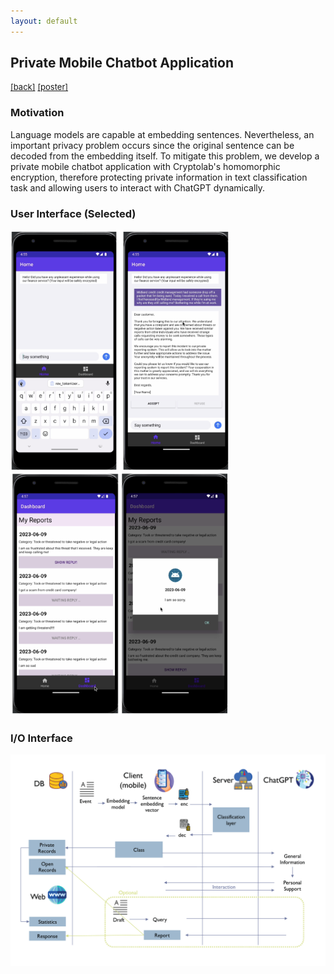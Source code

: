```yaml
---
layout: default
---
```


## Private Mobile Chatbot Application
<a href="./" style="font-size:13px"> [back]</a> <a href="/assets/pdf/privateMC.pdf" style="font-size:13px"> [poster]</a>

### Motivation
Language models are capable at embedding sentences. Nevertheless, an important privacy problem occurs since the original sentence can be decoded from the embedding itself. To mitigate this problem, we develop a private mobile chatbot application with Cryptolab's homomorphic encryption, therefore protecting private information in text classification task and allowing users to interact with ChatGPT dynamically.

### User Interface (Selected)
<img src="./assets/img/creative/ui1.png" width="350">
<img src="./assets/img/creative/ui2.png" width="350">

### I/O Interface
![Interface](./assets/img/creative/interface.png)